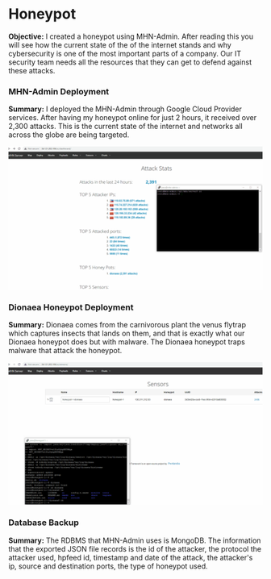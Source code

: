 # Honeypot 

**Objective:** I created a honeypot using MHN-Admin. After reading this you will see how the current state of the of the internet stands and why cybersecurity is one of the most important parts of a company. Our IT security team needs all the resources that they can get to defend against these attacks.

### MHN-Admin Deployment

**Summary:** I deployed the MHN-Admin through Google Cloud Provider services. After having my honeypot online for just 2 hours, it received over 2,300 attacks. This is the current state of the internet and networks all across the globe are being targeted. 

<img src="mhn-admin.gif">

### Dionaea Honeypot Deployment

**Summary:** Dionaea comes from the carnivorous plant the venus flytrap which captures insects that lands on them, and that is exactly what our Dionaea honeypot does but with malware. The Dionaea honeypot traps malware that attack the honeypot. 

<img src="dionaea-honeypot.gif">

### Database Backup

**Summary:** The RDBMS that MHN-Admin uses is MongoDB. The information that the exported JSON file records is the id of the attacker, the protocol the attacker used, hpfeed id, timestamp and date of the attack, the attacker's ip, source and destination ports, the type of honeypot used. 


